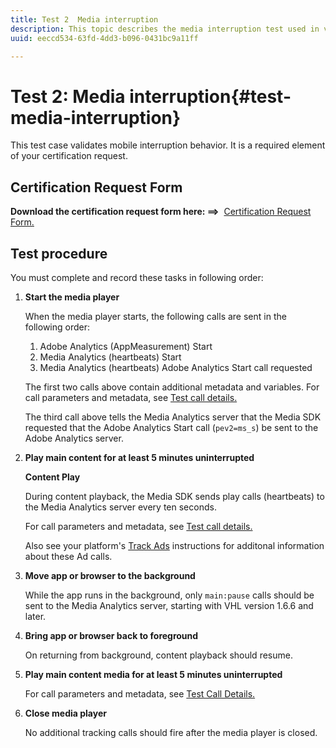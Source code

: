```yaml
---
title: Test 2  Media interruption
description: This topic describes the media interruption test used in validation.
uuid: eeccd534-63fd-4dd3-b096-0431bc9a11ff

---
```


# Test 2: Media interruption{#test-media-interruption}

This test case validates mobile interruption behavior. It is a required element of your certification request. 

## Certification Request Form

**Download the certification request form here: ==>**&nbsp; [Certification Request Form.](cert_req_form.docx) 

## Test procedure

You must complete and record these tasks in following order:

1. **Start the media player** 

    When the media player starts, the following calls are sent in the following order:

    1. Adobe Analytics (AppMeasurement) Start
    1. Media Analytics (heartbeats) Start
    1. Media Analytics (heartbeats) Adobe Analytics Start call requested

    The first two calls above contain additional metadata and variables. For call parameters and metadata, see [Test call details.](/help/sdk-implement/validation/test-call-details.md#start-the-media-player)

    The third call above tells the Media Analytics server that the Media SDK requested that the Adobe Analytics Start call (`pev2=ms_s`) be sent to the Adobe Analytics server.

1. **Play main content for at least 5 minutes uninterrupted**

    **Content Play**

    During content playback, the Media SDK sends play calls (heartbeats) to the Media Analytics server every ten seconds.

    For call parameters and metadata, see [Test call details.](/help/sdk-implement/validation/test-call-details.md#play-main-content)

    Also see your platform's [Track Ads](/help/sdk-implement/track-ads/track-ads-overview.md) instructions for additonal information about these Ad calls.

1. **Move app or browser to the background** 

    While the app runs in the background, only `main:pause` calls should be sent to the Media Analytics server, starting with VHL version 1.6.6 and later. 

1. **Bring app or browser back to foreground** 

    On returning from background, content playback should resume. 

1. **Play main content media for at least 5 minutes uninterrupted** 

    For call parameters and metadata, see [Test Call Details.](/help/sdk-implement/validation/test-call-details.md#play-main-content)

1. **Close media player** 

    No additional tracking calls should fire after the media player is closed.

